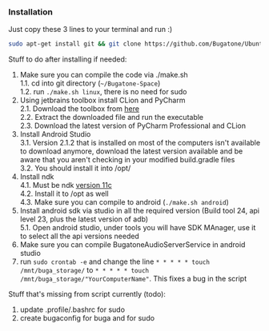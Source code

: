 ### Installation
Just copy these 3 lines to your terminal and run :)
```bash
sudo apt-get install git && git clone https://github.com/Bugatone/Ubuntu-Setup-Scripts.git setup-scripts && cd setup-scripts && sudo ./install.sh
```

Stuff to do after installing if needed:  
1. Make sure you can compile the code via ./make.sh  
1.1. cd into git directory (`~/Bugatone-Space`)  
1.2. run `./make.sh linux`, there is no need for sudo  
2. Using jetbrains toolbox install CLion and PyCharm  
2.1. Download the toolbox from [here](https://www.jetbrains.com/toolbox/app/)  
2.2. Extract the downloaded file and run the executable  
2.3. Download the latest version of PyCharm Professional and CLion  
3. Install Android Studio  
3.1. Version 2.1.2 that is installed on most of the computers isn't available to download anymore, download the latest version available and be aware that you aren't checking in your modified build.gradle files  
3.2. You should install it into /opt/  
4. Install ndk  
4.1. Must be ndk [version 11c](https://developer.android.com/ndk/downloads/older_releases.html)  
4.2. Install it to /opt as well  
4.3. Make sure you can compile to android (`./make.sh android`)  
5. Install android sdk via studio in all the required version (Build tool 24, api level 23, plus the latest version of adb)  
5.1. Open android studio, under tools you will have SDK MAnager, use it to select all the api versions needed
6. Make sure you can compile BugatoneAudioServerService in android studio  
7. run `sudo crontab -e` and change the line `* * * * * touch /mnt/buga_storage/` to `* * * * * touch /mnt/buga_storage/"YourComputerName"`. This fixes a bug in the script

Stuff that's missing from script currently (todo):
1. update .profile/.bashrc for sudo 
2. create bugaconfig for buga and for sudo
